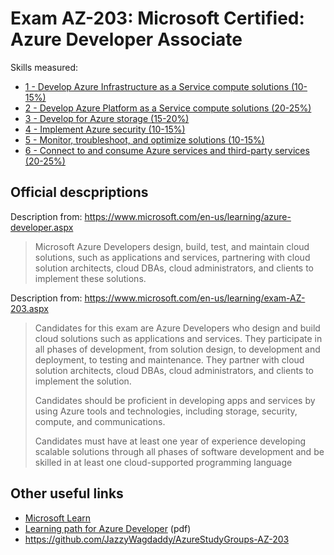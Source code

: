 # Exam AZ-203: Microsoft Certified: Azure Developer Associate

Skills measured:

- [1 - Develop Azure Infrastructure as a Service compute solutions (10-15%)](<1%20-%20Develop%20Azure%20Infrastructure%20as%20a%20Service%20compute%20solutions.md>)
- [2 - Develop Azure Platform as a Service compute solutions (20-25%)](<2%20-%20Develop%20Azure%20Platform%20as%20a%20Service%20compute%20solutions.md>)
- [3 - Develop for Azure storage (15-20%)](<3%20-%20Develop%20for%20Azure%20storage.md>)
- [4 - Implement Azure security (10-15%)](<4%20-%20Implement%20Azure%20security.md>)
- [5 - Monitor, troubleshoot, and optimize solutions (10-15%)](<5%20-%20Monitor%2C%20troubleshoot%2C%20and%20optimize%20solutions.md>)
- [6 - Connect to and consume Azure services and third-party services (20-25%)](<6%20-%20Connect%20to%20and%20consume%20Azure%20services%20and%20third-party%20services.md>)

## Official descpriptions

Description from: <https://www.microsoft.com/en-us/learning/azure-developer.aspx>
> Microsoft Azure Developers design, build, test, and maintain cloud solutions, such as applications and services, partnering with cloud solution architects, cloud DBAs, cloud administrators, and clients to implement these solutions.

Description from: <https://www.microsoft.com/en-us/learning/exam-AZ-203.aspx>
> Candidates for this exam are Azure Developers who design and build cloud solutions such as applications and services. They participate in all phases of development, from solution design, to development and deployment, to testing and maintenance. They partner with cloud solution architects, cloud DBAs, cloud administrators, and clients to implement the solution.
>
> Candidates should be proficient in developing apps and services by using Azure tools and technologies, including storage, security, compute, and communications.
>
> Candidates must have at least one year of experience developing scalable solutions through all phases of software development and be skilled in at least one cloud-supported programming language

## Other useful links

- [Microsoft Learn](<https://docs.microsoft.com/en-us/learn/browse/?resource_type=learning%20path&roles=developer&products=azure>)
- [Learning path for Azure Developer](<https://query.prod.cms.rt.microsoft.com/cms/api/am/binary/RWtQqM>) (pdf)
- <https://github.com/JazzyWagdaddy/AzureStudyGroups-AZ-203>